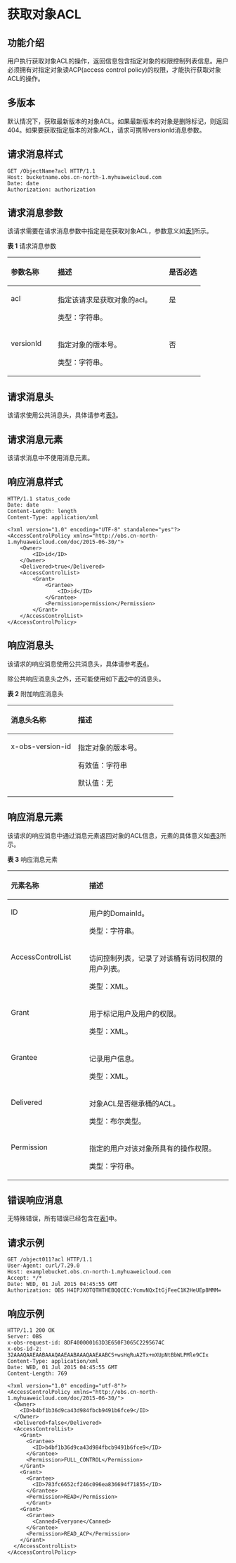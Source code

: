 # 获取对象ACL<a name="ZH-CN_TOPIC_0100846781"></a>

## 功能介绍<a name="section5584184924715"></a>

用户执行获取对象ACL的操作，返回信息包含指定对象的权限控制列表信息。用户必须拥有对指定对象读ACP\(access control policy\)的权限，才能执行获取对象ACL的操作。

## 多版本<a name="section53856681"></a>

默认情况下，获取最新版本的对象ACL。如果最新版本的对象是删除标记，则返回404。如果要获取指定版本的对象ACL，请求可携带versionId消息参数。

## 请求消息样式<a name="section14948084"></a>

```
GET /ObjectName?acl HTTP/1.1 
Host: bucketname.obs.cn-north-1.myhuaweicloud.com 
Date: date
Authorization: authorization
```

## 请求消息参数<a name="section315031"></a>

该请求需要在请求消息参数中指定是在获取对象ACL，参数意义如[表1](#table22962068)所示。

**表 1**  请求消息参数

<a name="table22962068"></a>
<table><thead align="left"><tr id="row51500263"><th class="cellrowborder" valign="top" width="24.240000000000002%" id="mcps1.2.4.1.1"><p id="p10771806"><a name="p10771806"></a><a name="p10771806"></a><strong id="b29837390"><a name="b29837390"></a><a name="b29837390"></a>参数名称</strong></p>
</th>
<th class="cellrowborder" valign="top" width="57.58%" id="mcps1.2.4.1.2"><p id="p909510"><a name="p909510"></a><a name="p909510"></a><strong id="b8185591"><a name="b8185591"></a><a name="b8185591"></a>描述</strong></p>
</th>
<th class="cellrowborder" valign="top" width="18.18%" id="mcps1.2.4.1.3"><p id="p59053163"><a name="p59053163"></a><a name="p59053163"></a><strong id="b61716423"><a name="b61716423"></a><a name="b61716423"></a>是否必选</strong></p>
</th>
</tr>
</thead>
<tbody><tr id="row32974368"><td class="cellrowborder" valign="top" width="24.240000000000002%" headers="mcps1.2.4.1.1 "><p id="p53678186"><a name="p53678186"></a><a name="p53678186"></a>acl</p>
</td>
<td class="cellrowborder" valign="top" width="57.58%" headers="mcps1.2.4.1.2 "><p id="p52965837"><a name="p52965837"></a><a name="p52965837"></a>指定该请求是获取对象的acl。</p>
<p id="p6930487"><a name="p6930487"></a><a name="p6930487"></a>类型：字符串。</p>
</td>
<td class="cellrowborder" valign="top" width="18.18%" headers="mcps1.2.4.1.3 "><p id="p24498545"><a name="p24498545"></a><a name="p24498545"></a>是</p>
</td>
</tr>
<tr id="row19160315"><td class="cellrowborder" valign="top" width="24.240000000000002%" headers="mcps1.2.4.1.1 "><p id="p8481687"><a name="p8481687"></a><a name="p8481687"></a>versionId</p>
</td>
<td class="cellrowborder" valign="top" width="57.58%" headers="mcps1.2.4.1.2 "><p id="p15928043"><a name="p15928043"></a><a name="p15928043"></a>指定对象的版本号。</p>
<p id="p9134666"><a name="p9134666"></a><a name="p9134666"></a>类型：字符串。</p>
</td>
<td class="cellrowborder" valign="top" width="18.18%" headers="mcps1.2.4.1.3 "><p id="p1710502"><a name="p1710502"></a><a name="p1710502"></a>否</p>
</td>
</tr>
</tbody>
</table>

## 请求消息头<a name="section2835283"></a>

该请求使用公共消息头，具体请参考[表3](REST-API介绍.md#table25197309)。

## 请求消息元素<a name="section25517554"></a>

该请求消息中不使用消息元素。

## 响应消息样式<a name="section28331395"></a>

```
HTTP/1.1 status_code
Date: date
Content-Length: length
Content-Type: application/xml 

<?xml version="1.0" encoding="UTF-8" standalone="yes"?> 
<AccessControlPolicy xmlns="http://obs.cn-north-1.myhuaweicloud.com/doc/2015-06-30/"> 
    <Owner> 
        <ID>id</ID> 
    </Owner> 
    <Delivered>true</Delivered>
    <AccessControlList> 
        <Grant> 
            <Grantee> 
                <ID>id</ID> 
            </Grantee> 
            <Permission>permission</Permission> 
        </Grant> 
    </AccessControlList> 
</AccessControlPolicy>
```

## 响应消息头<a name="section53655969"></a>

该请求的响应消息使用公共消息头，具体请参考[表4](REST-API介绍.md#d0e686)。

除公共响应消息头之外，还可能使用如下[表2](#table995015721520)中的消息头。

**表 2**  附加响应消息头

<a name="table995015721520"></a>
<table><thead align="left"><tr id="row43542352"><th class="cellrowborder" valign="top" width="40.400000000000006%" id="mcps1.2.3.1.1"><p id="p37269637"><a name="p37269637"></a><a name="p37269637"></a>消息头名称</p>
</th>
<th class="cellrowborder" valign="top" width="59.599999999999994%" id="mcps1.2.3.1.2"><p id="p66050606"><a name="p66050606"></a><a name="p66050606"></a>描述</p>
</th>
</tr>
</thead>
<tbody><tr id="row48498868"><td class="cellrowborder" valign="top" width="40.400000000000006%" headers="mcps1.2.3.1.1 "><p id="p36094206"><a name="p36094206"></a><a name="p36094206"></a>x-obs-version-id</p>
</td>
<td class="cellrowborder" valign="top" width="59.599999999999994%" headers="mcps1.2.3.1.2 "><p id="p37949556"><a name="p37949556"></a><a name="p37949556"></a>指定对象的版本号。</p>
<p id="p6001692"><a name="p6001692"></a><a name="p6001692"></a>有效值：字符串</p>
<p id="p54015232"><a name="p54015232"></a><a name="p54015232"></a>默认值：无</p>
</td>
</tr>
</tbody>
</table>

## 响应消息元素<a name="section13141676"></a>

该请求的响应消息中通过消息元素返回对象的ACL信息，元素的具体意义如[表3](#table23161487)所示。

**表 3**  响应消息元素

<a name="table23161487"></a>
<table><thead align="left"><tr id="row5296547"><th class="cellrowborder" valign="top" width="35.35%" id="mcps1.2.3.1.1"><p id="p26367153"><a name="p26367153"></a><a name="p26367153"></a><strong id="b35977789"><a name="b35977789"></a><a name="b35977789"></a>元素名称</strong></p>
</th>
<th class="cellrowborder" valign="top" width="64.64999999999999%" id="mcps1.2.3.1.2"><p id="p28519821"><a name="p28519821"></a><a name="p28519821"></a><strong id="b55351803"><a name="b55351803"></a><a name="b55351803"></a>描述</strong></p>
</th>
</tr>
</thead>
<tbody><tr id="row64485412"><td class="cellrowborder" valign="top" width="35.35%" headers="mcps1.2.3.1.1 "><p id="p55935922"><a name="p55935922"></a><a name="p55935922"></a>ID</p>
</td>
<td class="cellrowborder" valign="top" width="64.64999999999999%" headers="mcps1.2.3.1.2 "><p id="p34515844"><a name="p34515844"></a><a name="p34515844"></a>用户的DomainId。</p>
<p id="p42207147"><a name="p42207147"></a><a name="p42207147"></a>类型：字符串。</p>
</td>
</tr>
<tr id="row44320003"><td class="cellrowborder" valign="top" width="35.35%" headers="mcps1.2.3.1.1 "><p id="p33150486"><a name="p33150486"></a><a name="p33150486"></a>AccessControlList</p>
</td>
<td class="cellrowborder" valign="top" width="64.64999999999999%" headers="mcps1.2.3.1.2 "><p id="p834854"><a name="p834854"></a><a name="p834854"></a>访问控制列表，记录了对该桶有访问权限的用户列表。</p>
<p id="p7513688"><a name="p7513688"></a><a name="p7513688"></a>类型：XML。</p>
</td>
</tr>
<tr id="row514330"><td class="cellrowborder" valign="top" width="35.35%" headers="mcps1.2.3.1.1 "><p id="p41660763"><a name="p41660763"></a><a name="p41660763"></a>Grant</p>
</td>
<td class="cellrowborder" valign="top" width="64.64999999999999%" headers="mcps1.2.3.1.2 "><p id="p19078608"><a name="p19078608"></a><a name="p19078608"></a>用于标记用户及用户的权限。</p>
<p id="p37489745"><a name="p37489745"></a><a name="p37489745"></a>类型：XML。</p>
</td>
</tr>
<tr id="row1863393"><td class="cellrowborder" valign="top" width="35.35%" headers="mcps1.2.3.1.1 "><p id="p16717176"><a name="p16717176"></a><a name="p16717176"></a>Grantee</p>
</td>
<td class="cellrowborder" valign="top" width="64.64999999999999%" headers="mcps1.2.3.1.2 "><p id="p11913978"><a name="p11913978"></a><a name="p11913978"></a>记录用户信息。</p>
<p id="p40116944"><a name="p40116944"></a><a name="p40116944"></a>类型：XML。</p>
</td>
</tr>
<tr id="row236755121147"><td class="cellrowborder" valign="top" width="35.35%" headers="mcps1.2.3.1.1 "><p id="p1561393711411"><a name="p1561393711411"></a><a name="p1561393711411"></a>Delivered</p>
</td>
<td class="cellrowborder" valign="top" width="64.64999999999999%" headers="mcps1.2.3.1.2 "><p id="p5676939411411"><a name="p5676939411411"></a><a name="p5676939411411"></a>对象ACL是否继承桶的ACL。</p>
<p id="p4116250211411"><a name="p4116250211411"></a><a name="p4116250211411"></a>类型：布尔类型。</p>
</td>
</tr>
<tr id="row25508177"><td class="cellrowborder" valign="top" width="35.35%" headers="mcps1.2.3.1.1 "><p id="p52896485"><a name="p52896485"></a><a name="p52896485"></a>Permission</p>
</td>
<td class="cellrowborder" valign="top" width="64.64999999999999%" headers="mcps1.2.3.1.2 "><p id="p56756893"><a name="p56756893"></a><a name="p56756893"></a>指定的用户对该对象所具有的操作权限。</p>
<p id="p41049994"><a name="p41049994"></a><a name="p41049994"></a>类型：字符串。</p>
</td>
</tr>
</tbody>
</table>

## 错误响应消息<a name="section51166221"></a>

无特殊错误，所有错误已经包含在[表1](错误码列表.md#d0e843)中。

## 请求示例<a name="section339018376100"></a>

```
GET /object011?acl HTTP/1.1
User-Agent: curl/7.29.0
Host: examplebucket.obs.cn-north-1.myhuaweicloud.com
Accept: */*
Date: WED, 01 Jul 2015 04:45:55 GMT
Authorization: OBS H4IPJX0TQTHTHEBQQCEC:YcmvNQxItGjFeeC1K2HeUEp8MMM=
```

## 响应示例<a name="section179715418192"></a>

```
HTTP/1.1 200 OK
Server: OBS
x-obs-request-id: 8DF400000163D3E650F3065C2295674C
x-obs-id-2: 32AAAQAAEAABAAAQAAEAABAAAQAAEAABCS+wsHqRuA2Tx+mXUpNtBbWLPMle9CIx
Content-Type: application/xml
Date: WED, 01 Jul 2015 04:45:55 GMT
Content-Length: 769

<?xml version="1.0" encoding="utf-8"?>
<AccessControlPolicy xmlns="http://obs.cn-north-1.myhuaweicloud.com/doc/2015-06-30/"> 
  <Owner> 
    <ID>b4bf1b36d9ca43d984fbcb9491b6fce9</ID> 
  </Owner>  
  <Delivered>false</Delivered> 
  <AccessControlList> 
    <Grant> 
      <Grantee> 
        <ID>b4bf1b36d9ca43d984fbcb9491b6fce9</ID> 
      </Grantee>  
      <Permission>FULL_CONTROL</Permission> 
    </Grant>  
    <Grant> 
      <Grantee> 
        <ID>783fc6652cf246c096ea836694f71855</ID> 
      </Grantee>  
      <Permission>READ</Permission>  
      </Grant>  
    <Grant> 
      <Grantee> 
        <Canned>Everyone</Canned> 
      </Grantee>  
      <Permission>READ_ACP</Permission> 
    </Grant> 
  </AccessControlList> 
</AccessControlPolicy>
```

